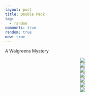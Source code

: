 ```yaml
---
layout: post
title: Double Pack
tag:
  - random
comments: true
random: true
new: true
---
```


A Walgreens Mystery

<div align="center">
  <img src="https://shawenyao.github.io/Photos/Double Pack/1.png" />
</div>

<div align="center">
  <img src="https://shawenyao.github.io/Photos/Double Pack/2.png" />
</div>

<div align="center">
  <img src="https://shawenyao.github.io/Photos/Double Pack/3.png" />
</div>

<div align="center">
  <img src="https://shawenyao.github.io/Photos/Double Pack/4.png" />
</div>

<div align="center">
  <img src="https://shawenyao.github.io/Photos/Double Pack/5.png" />
</div>

<div align="center">
  <img src="https://shawenyao.github.io/Photos/Double Pack/6.png" />
</div>

<div align="center">
  <img src="https://shawenyao.github.io/Photos/Double Pack/7.png" />
</div>

